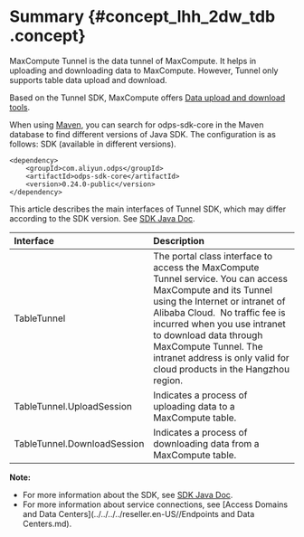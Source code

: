# Summary {#concept_lhh_2dw_tdb .concept}

MaxCompute Tunnel is the data tunnel of MaxCompute. It helps in uploading and downloading data to MaxCompute. However, Tunnel only supports table data upload and download.

Based on the Tunnel SDK, MaxCompute offers [Data upload and download tools](../../../../reseller.en-US//Client.md).

When using [Maven](http://search.maven.org/), you can search for odps-sdk-core in the Maven database to find different versions of Java SDK. The configuration is as follows: SDK \(available in different versions\).

```
<dependency>
    <groupId>com.aliyun.odps</groupId>
    <artifactId>odps-sdk-core</artifactId>
    <version>0.24.0-public</version>
</dependency>
```

This article describes the main interfaces of Tunnel SDK, which may differ according to the SDK version. See [SDK Java Doc](http://repo.aliyun.com/java-sdk-doc/?spm=5176.doc34614.2.4.j5zSFu).

|Interface|Description|
|:--------|:----------|
|TableTunnel|The portal class interface to access the MaxCompute Tunnel service. You can access MaxCompute and its Tunnel using the Internet or intranet of Alibaba Cloud.  No traffic fee is incurred when you use intranet to download data through MaxCompute Tunnel. The intranet address is only valid for cloud products in the Hangzhou region.|
|TableTunnel.UploadSession|Indicates a process of uploading data to a MaxCompute table.|
|TableTunnel.DownloadSession|Indicates a process of downloading data from a MaxCompute table.|

**Note:** 

-   For more information about the SDK, see [SDK Java Doc](http://repo.aliyun.com/java-sdk-doc/).
-   For more information about service connections, see [Access Domains and Data Centers](../../../../reseller.en-US//Endpoints and Data Centers.md).

